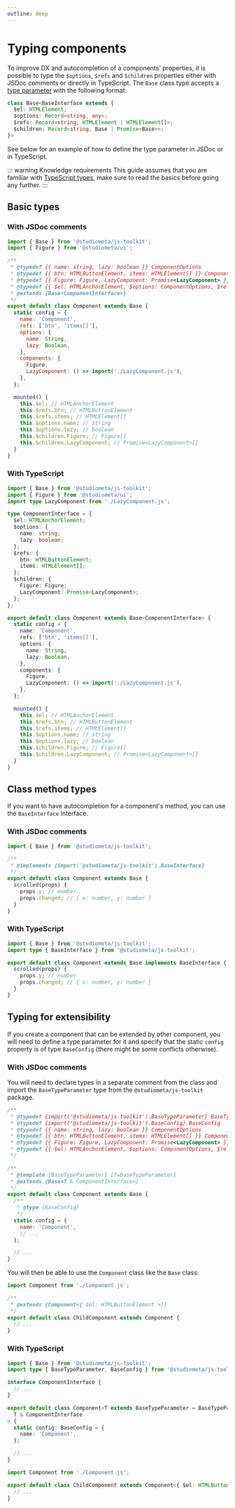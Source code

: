 ```yaml
---
outline: deep
---
```


# Typing components

To improve DX and autocompletion of a components' properties, it is possible to type the `$options`, `$refs` and `$children` properties either with JSDoc comments or directly in TypeScript. The `Base` class type accepts a [type parameter](https://www.typescriptlang.org/docs/handbook/typescript-in-5-minutes-func.html#type-parameters) with the following format:

```ts
class Base<BaseInterface extends {
  $el: HTMLElement;
  $options: Record<string, any>;
  $refs: Record<string, HTMLElement | HTMLElement[]>;
  $children: Record<string, Base | Promise<Base>>;
}>
```

See below for an example of how to define the type parameter in JSDoc or in TypeScript.

::: warning Knowledge requirements
This guide assumes that you are familiar with [TypeScript types](https://www.typescriptlang.org/), make sure to read the basics before going any further.
:::

## Basic types

### With JSDoc comments

```js
import { Base } from '@studiometa/js-toolkit';
import { Figure } from '@studiometa/ui';

/**
 * @typedef {{ name: string, lazy: boolean }} ComponentOptions
 * @typedef {{ btn: HTMLButtonElement, items: HTMLElement[] }} ComponentRefs
 * @typedef {{ Figure: Figure, LazyComponent: Promise<LazyComponent> }} ComponentChildren
 * @typedef {{ $el: HTMLAnchorElement, $options: ComponentOptions, $refs: ComponentRefs, $children: ComponentChildren }} ComponentInterface
 * @extends {Base<ComponentInterface>}
 */
export default class Component extends Base {
  static config = {
    name: 'Component',
    refs: ['btn', 'items[]'],
    options: {
      name: String,
      lazy: Boolean,
    },
    components: {
      Figure,
      LazyComponent: () => import('./LazyComponent.js'),
    },
  };

  mounted() {
    this.$el; // HTMLAnchorElement
    this.$refs.btn; // HTMLButtonElement
    this.$refs.items; // HTMLElement[]
    this.$options.name; // string
    this.$options.lazy; // boolean
    this.$children.Figure; // Figure[]
    this.$children.LazyComponent; // Promise<LazyComponent>[]
  }
}
```

### With TypeScript

```ts
import { Base } from '@studiometa/js-toolkit';
import { Figure } from '@studiometa/ui';
import type LazyComponent from './LazyComponent.js';

type ComponentInterface = {
  $el: HTMLAnchorElement;
  $options: {
    name: string;
    lazy: boolean;
  };
  $refs: {
    btn: HTMLButtonElement;
    items: HTMLElement[];
  };
  $children: {
    Figure: Figure;
    LazyComponent: Promise<LazyComponent>;
  };
};

export default class Component extends Base<ComponentInterface> {
  static config = {
    name: 'Component',
    refs: ['btn', 'items[]'],
    options: {
      name: String,
      lazy: Boolean,
    },
    components: {
      Figure,
      LazyComponent: () => import('./LazyComponent.js'),
    },
  };

  mounted() {
    this.$el; // HTMLAnchorElement
    this.$refs.btn; // HTMLButtonElement
    this.$refs.items; // HTMLElement[]
    this.$options.name; // string
    this.$options.lazy; // boolean
    this.$children.Figure; // Figure[]
    this.$children.LazyComponent; // Promise<LazyComponent>[]
  }
}
```

## Class method types

If you want to have autocompletion for a component's method, you can use the `BaseInterface` interface.

### With JSDoc comments

```js
import { Base } from '@studiometa/js-toolkit';

/**
 * @implements {import('@studiometa/js-toolkit').BaseInterface}
 */
export default class Component extends Base {
  scrolled(props) {
    props.y; // number
    props.changed; // { x: number, y: number }
  }
}
```

### With TypeScript

```ts
import { Base } from '@studiometa/js-toolkit';
import type { BaseInterface } from '@studiometa/js-toolkit';

export default class Component extends Base implements BaseInterface {
  scrolled(props) {
    props.y; // number
    props.changed; // { x: number, y: number }
  }
}
```

## Typing for extensibility

If you create a component that can be extended by other component, you will need to define a type parameter for it and specify that the static `config` property is of type `BaseConfig` (there might be some conflicts otherwise).

### With JSDoc comments

You will need to declare types in a separate comment from the class and import the `BaseTypeParameter` type from the `@studiometa/js-toolkit` package.

```js {2,10,11}
/**
 * @typedef {import('@studiometa/js-toolkit').BaseTypeParameter} BaseTypeParameter
 * @typedef {import('@studiometa/js-toolkit').BaseConfig} BaseConfig
 * @typedef {{ name: string, lazy: boolean }} ComponentOptions
 * @typedef {{ btn: HTMLButtonElement, items: HTMLElement[] }} ComponentRefs
 * @typedef {{ Figure: Figure, LazyComponent: Promise<LazyComponent> }} ComponentChildren
 * @typedef {{ $el: HTMLAnchorElement, $options: ComponentOptions, $refs: ComponentRefs, $children: ComponentChildren }} ComponentInterface
 */

/**
 * @template {BaseTypeParameter} [T=BaseTypeParameter]
 * @extends {Base<T & ComponentInterface>}
 */
export default class Component extends Base {
  /**
   * @type {BaseConfig}
   */
  static config = {
    name: 'Component',
    // ...
  };

  // ...
}
```

You will then be able to use the `Component` class like the `Base` class:

```js
import Component from './Component.js';

/**
 * @extends {Component<{ $el: HTMLButtonElement >}}
 */
export default class ChildComponent extends Component {
  // ...
}
```

### With TypeScript

```ts
import { Base } from '@studiometa/js-toolkit';
import type { BaseTypeParameter, BaseConfig } from '@studiometa/js-toolkit';

interface ComponentInterface {
  // ...
}

export default class Component<T extends BaseTypeParameter = BaseTypeParameter> extends Base<
  T & ComponentInterface
> {
  static config: BaseConfig = {
    name: 'Component',
  };

  // ...
}
```

```ts
import Component from './Component.js';

export default class ChildComponent extends Component<{ $el: HTMLButtonElement }> {
  // ...
}
```
